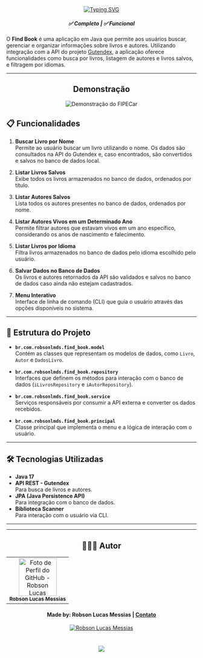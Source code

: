 <div align="center">
  <a href="https://git.io/typing-svg">
    <img src="https://readme-typing-svg.demolab.com?font=Silkscreen&size=20&duration=1500&pause=1000&center=true&vCenter=true&multiline=true&repeat=false&random=false&width=700&height=110&lines=Find+book" 
    alt="Typing SVG" />
  </a>
</div>

<h5 align="center"> 
  <b>✅ Completo</b> | <b>✅ Funcional</b>
</h5>

O **Find Book** é uma aplicação em Java que permite aos usuários buscar, gerenciar e organizar informações sobre livros e autores. Utilizando integração com a API do projeto [Gutendex](https://gutendex.com/), a aplicação oferece funcionalidades como busca por livros, listagem de autores e livros salvos, e filtragem por idiomas.

---
<div align="center">
  
  ## Demonstração
  
  ![Demonstração do FIPECar](src/main/java/br/com/robsonlmds/assets/video-fipecar.gif)
</div>

## 📋 Funcionalidades

1. **Buscar Livro por Nome**  
   Permite ao usuário buscar um livro utilizando o nome. Os dados são consultados na API do Gutendex e, caso encontrados, são convertidos e salvos no banco de dados local.

2. **Listar Livros Salvos**  
   Exibe todos os livros armazenados no banco de dados, ordenados por título.

3. **Listar Autores Salvos**  
   Lista todos os autores presentes no banco de dados, ordenados por nome.

4. **Listar Autores Vivos em um Determinado Ano**  
   Permite filtrar autores que estavam vivos em um ano específico, considerando os anos de nascimento e falecimento.

5. **Listar Livros por Idioma**  
   Filtra livros armazenados no banco de dados pelo idioma escolhido pelo usuário.

6. **Salvar Dados no Banco de Dados**  
   Os livros e autores retornados da API são validados e salvos no banco de dados caso ainda não estejam cadastrados.

7. **Menu Interativo**  
   Interface de linha de comando (CLI) que guia o usuário através das opções disponíveis no sistema.

---

## 📂 Estrutura do Projeto

- **`br.com.robsonlmds.find_book.model`**  
  Contém as classes que representam os modelos de dados, como `Livro`, `Autor` e `DadosLivro`.

- **`br.com.robsonlmds.find_book.repository`**  
  Interfaces que definem os métodos para interação com o banco de dados (`iLivrosRepository` e `iAutorRepository`).

- **`br.com.robsonlmds.find_book.service`**  
  Serviços responsáveis por consumir a API externa e converter os dados recebidos.

- **`br.com.robsonlmds.find_book.principal`**  
  Classe principal que implementa o menu e a lógica de interação com o usuário.

---

## 🛠️ Tecnologias Utilizadas

- **Java 17**
- **API REST - Gutendex**  
  Para busca de livros e autores.
- **JPA (Java Persistence API)**  
  Para integração com o banco de dados.
- **Biblioteca Scanner**  
  Para interação com o usuário via CLI.

---

---

<div align="center">

## 👩🏻‍💻 Autor <br>

<table>
  <tr>
    <td align="center">
      <a href="https://github.com/robsonlmds">
        <img src="https://avatars.githubusercontent.com/u/e?email=robsonlmds@hotmail.com&s=500" width="100px;" title="Autor Robson Lucas Messias" alt="Foto de Perfil do GitHub - Robson Lucas Messias"/><br>
        <sub>
          <b>Robson Lucas Messias</b>
        </sub>
      </a>
    </td>
  </tr>
</table>

</div>
 
<h4 align="center">
  Made by: Robson Lucas Messias | <a href="mailto:robsonlmds@hotmail.com">Contato</a>
</h4>

<p align="center">
  <a href="https://www.linkedin.com/in/r-lucas-messias/">
    <img alt="Robson Lucas Messias" src="https://img.shields.io/badge/LinkedIn-R.Lucas_Messias-0e76a8?style=flat&logoColor=white&logo=linkedin">
  </a>
</p>

<h1 align="center">
<img src="https://readme-typing-svg.herokuapp.com/?font=Silkscreen&size=35&center=true&vCenter=true&width=700&height=70&duration=5000&lines=Obrigado+pela+atenção!;" />
</h1>

